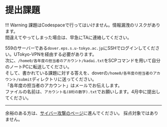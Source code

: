 # 提出課題

!!! Warning
    課題はCodespaceで行ってはいけません。情報漏洩のリスクがあります。  
    間違えてやってしまった場合は、早急にTAに連絡してください。

559のサーバーである`dover.eps.s.u-tokyo.ac.jp`にSSHでログインしてください。UTokyo-VPNを経由する必要があります。  
次に、`/home0/各年度の担当者のアカウント/kadai.txt`をSCPコマンドを用いて自分のノートPCに転送してください。  
そして、書かれている課題に対する答えを、doverの`/home0/各年度の担当者のアカウント/submit`ディレクトリに送ってください。  
「各年度の担当者のアカウント」はメールでお伝えします。  
ファイルの名前は、`アカウント名(8桁の数字).txt`でお願いします。4月中に提出してください。  

---

余裕のある方は、[サイバー攻撃のページ](cyberattack.md)に進んでください。
採点対象ではありません。
